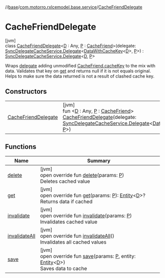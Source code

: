 //[base](../../../index.md)/[com.motorro.rxlcemodel.base.service](../index.md)/[CacheFriendDelegate](index.md)

# CacheFriendDelegate

[jvm]\
class [CacheFriendDelegate](index.md)&lt;[D](index.md) : Any, [P](index.md) : [CacheFriend](../-cache-friend/index.md)&gt;(delegate: [SyncDelegateCacheService.Delegate](../-sync-delegate-cache-service/-delegate/index.md)&lt;[DataWithCacheKey](../-data-with-cache-key/index.md)&lt;[D](index.md)&gt;, [P](index.md)&gt;) : [SyncDelegateCacheService.Delegate](../-sync-delegate-cache-service/-delegate/index.md)&lt;[D](index.md), [P](index.md)&gt; 

Wraps [delegate](../../../../base/com.motorro.rxlcemodel.base.service/-cache-friend-delegate/delegate.md) adding unmodified [CacheFriend.cacheKey](../-cache-friend/cache-key.md) to the mix with data. Validates that key on [get](get.md) and returns null if it is not equals original. Helps to make sure the data returned is not a result of clashed cache key.

## Constructors

| | |
|---|---|
| [CacheFriendDelegate](-cache-friend-delegate.md) | [jvm]<br>fun &lt;[D](index.md) : Any, [P](index.md) : [CacheFriend](../-cache-friend/index.md)&gt; [CacheFriendDelegate](-cache-friend-delegate.md)(delegate: [SyncDelegateCacheService.Delegate](../-sync-delegate-cache-service/-delegate/index.md)&lt;[DataWithCacheKey](../-data-with-cache-key/index.md)&lt;[D](index.md)&gt;, [P](index.md)&gt;) |

## Functions

| Name | Summary |
|---|---|
| [delete](delete.md) | [jvm]<br>open override fun [delete](delete.md)(params: [P](index.md))<br>Deletes cached value |
| [get](get.md) | [jvm]<br>open override fun [get](get.md)(params: [P](index.md)): [Entity](../../com.motorro.rxlcemodel.base.entity/-entity/index.md)&lt;[D](index.md)&gt;?<br>Returns data if cached |
| [invalidate](invalidate.md) | [jvm]<br>open override fun [invalidate](invalidate.md)(params: [P](index.md))<br>Invalidates cached value |
| [invalidateAll](invalidate-all.md) | [jvm]<br>open override fun [invalidateAll](invalidate-all.md)()<br>Invalidates all cached values |
| [save](save.md) | [jvm]<br>open override fun [save](save.md)(params: [P](index.md), entity: [Entity](../../com.motorro.rxlcemodel.base.entity/-entity/index.md)&lt;[D](index.md)&gt;)<br>Saves data to cache |
